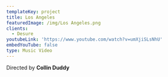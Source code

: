 ```yaml
---
templateKey: project
title: Los Angeles
featuredImage: /img/Los Angeles.png
clients:
  - Desure
youtubeLink: 'https://www.youtube.com/watch?v=umXjiSLsNhU'
embedYouTube: false
type: Music Video
---
```

Directed by **Collin Duddy**
